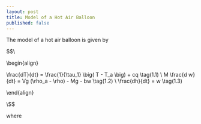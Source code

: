 ```yaml
---
layout: post
title: Model of a Hot Air Balloon
published: false
---
```




The model of a hot air balloon is given by

$$\\

\begin{align}

\frac{dT}{dt} = \frac{1}{\tau_1} \big( T - T_a \big) + cq \tag(1.1) \\
M \frac{d w}{dt} = Vg (\rho_a - \rho) - Mg - bw \tag(1.2) \\
\frac{dh}{dt} = w \tag(1.3)

\end{align}

\\$$

where 
